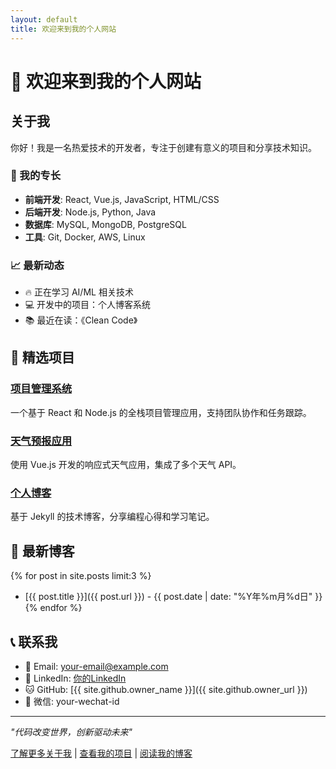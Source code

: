 ```yaml
---
layout: default
title: 欢迎来到我的个人网站
---
```


# 👋 欢迎来到我的个人网站

## 关于我

你好！我是一名热爱技术的开发者，专注于创建有意义的项目和分享技术知识。

### 🚀 我的专长

- **前端开发**: React, Vue.js, JavaScript, HTML/CSS
- **后端开发**: Node.js, Python, Java
- **数据库**: MySQL, MongoDB, PostgreSQL
- **工具**: Git, Docker, AWS, Linux

### 📈 最新动态

- 🔥 正在学习 AI/ML 相关技术
- 💻 开发中的项目：个人博客系统
- 📚 最近在读：《Clean Code》

## 🎯 精选项目

### [项目管理系统](./projects.html#project-manager)
一个基于 React 和 Node.js 的全栈项目管理应用，支持团队协作和任务跟踪。

### [天气预报应用](./projects.html#weather-app)
使用 Vue.js 开发的响应式天气应用，集成了多个天气 API。

### [个人博客](./blog.html)
基于 Jekyll 的技术博客，分享编程心得和学习笔记。

## 📝 最新博客

{% for post in site.posts limit:3 %}
- [{{ post.title }}]({{ post.url }}) - {{ post.date | date: "%Y年%m月%d日" }}
{% endfor %}

## 📞 联系我

- 📧 Email: [your-email@example.com](mailto:your-email@example.com)
- 💼 LinkedIn: [你的LinkedIn](https://linkedin.com/in/yourprofile)
- 🐱 GitHub: [{{ site.github.owner_name }}]({{ site.github.owner_url }})
- 📱 微信: your-wechat-id

---

*"代码改变世界，创新驱动未来"*

[了解更多关于我](./about.html) | [查看我的项目](./projects.html) | [阅读我的博客](./blog.html)